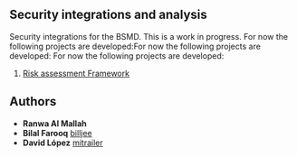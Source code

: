 ## Security integrations and analysis
Security integrations for the BSMD. This is a work in progress.
For now the following projects are developed:For now the following projects are developed:
For now the following projects are developed:
1. [Risk assessment Framework](risk_assessment_framework)


## Authors
* **Ranwa Al Mallah** 
* **Bilal Farooq** [billjee](https://github.com/billjee/)
* **David López** [mitrailer](https://github.com/mitrailer)